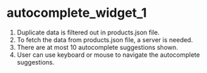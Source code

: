 # autocomplete_widget_1

1. Duplicate data is filtered out in products.json file.
2. To fetch the data from products.json file, a server is needed.
3. There are at most 10 autocomplete suggestions shown.
4. User can use keyboard or mouse to navigate the autocomplete suggestions.
